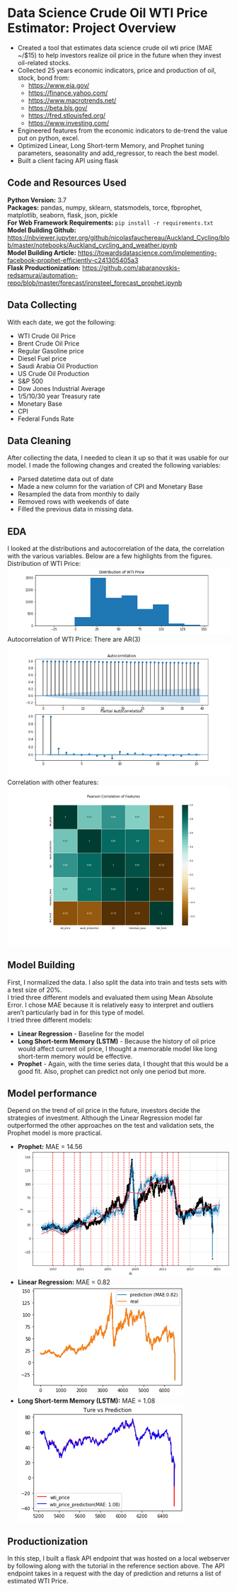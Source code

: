 # Data Science Crude Oil WTI Price Estimator: Project Overview
* Created a tool that estimates data science crude oil wti price (MAE ~/$15) to help investors realize oil price in the future when they invest oil-related stocks.
* Collected 25 years economic indicators, price and production of oil, stock, bond from:
  * https://www.eia.gov/
  * https://finance.yahoo.com/
  * https://www.macrotrends.net/
  * https://beta.bls.gov/
  * https://fred.stlouisfed.org/
  * https://www.investing.com/
* Engineered features from the economic indicators to de-trend the value put on python, excel.
* Optimized Linear, Long Short-term Memory, and Prophet tuning parameters, seasonality and add_regressor, to reach the best model.
* Built a client facing API using flask

## Code and Resources Used
**Python Version:** 3.7  
**Packages:** pandas, numpy, sklearn, statsmodels, torce, fbprophet, matplotlib, seaborn, flask, json, pickle  
**For Web Framework Requirements:** `pip install -r requirements.txt`  
**Model Building Github:** https://nbviewer.jupyter.org/github/nicolasfauchereau/Auckland_Cycling/blob/master/notebooks/Auckland_cycling_and_weather.ipynb  
**Model Building Article:** https://towardsdatascience.com/implementing-facebook-prophet-efficiently-c241305405a3  
**Flask Productionization:** https://github.com/abaranovskis-redsamurai/automation-repo/blob/master/forecast/ironsteel_forecast_prophet.ipynb  

## Data Collecting
With each date, we got the following:
* WTI Crude Oil Price
* Brent Crude Oil Price
* Regular Gasoline price
* Diesel Fuel price
* Saudi Arabia Oil Production
* US Crude Oil Production
* S&P 500
* Dow Jones Industrial Average
* 1/5/10/30 year Treasury rate
* Monetary Base
* CPI
* Federal Funds Rate

## Data Cleaning
After collecting the data, I needed to clean it up so that it was usable for our model. I made the following changes and created the following variables:
* Parsed datetime data out of date
* Made a new column for the variation of CPI and Monetary Base
* Resampled the data from monthly to daily
* Removed rows with weekends of date
* Filled the previous data in missing data.

## EDA
I looked at the distributions and autocorrelation of the data, the correlation with the various variables. Below are a few highlights from the figures.
Distribution of WTI Price:
![alt text](https://github.com/ILing82816/ds_oil_price_proj/blob/master/Figure/distribution_wti_price.png "distribution")  
Autocorrelation of WTI Price: There are AR(3)
![alt text](https://github.com/ILing82816/ds_oil_price_proj/blob/master/Figure/ACF_PACF.png "ACF")  
Correlation with other features:
![alt text](https://github.com/ILing82816/ds_oil_price_proj/blob/master/Figure/Features_corr.png "correlation")  

## Model Building
First, I normalized the data. I also split the data into train and tests sets with a test size of 20%.  
I tried three different models and evaluated them using Mean Absolute Error. I chose MAE because it is relatively easy to interpret and outliers aren’t particularly bad in for this type of model.  
I tried three different models:  
* **Linear Regression** - Baseline for the model
* **Long Short-term Memory (LSTM)** - Because the history of oil price would affect current oil price, I thought a memorable model like long short-term memory would be effective.
* **Prophet** - Again, with the time series data, I thought that this would be a good fit. Also, prophet can predict not only one period but more.   

## Model performance
Depend on the trend of oil price in the future, investors decide the strategies of investment. Although the Linear Regression model far outperformed the other approaches on the test and validation sets, the Prophet model is more practical.
* **Prophet:** MAE = 14.56   
![alt text](https://github.com/ILing82816/ds_oil_price_proj/blob/master/Figure/prediction_prophet.png "prophet")   
* **Linear Regression:** MAE = 0.82  
![alt text](https://github.com/ILing82816/ds_oil_price_proj/blob/master/Figure/prediction_linear.png "linear")  
* **Long Short-term Memory (LSTM):** MAE = 1.08  
![alt text](https://github.com/ILing82816/ds_oil_price_proj/blob/master/Figure/prediction_LSTM.png "LSTM")

## Productionization
In this step, I built a flask API endpoint that was hosted on a local webserver by following along with the tutorial in the reference section above. The API endpoint takes in a request with the day of prediction and returns a list of estimated WTI Price.
